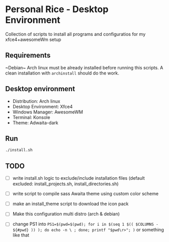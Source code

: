 # Personal Rice - Desktop Environment

Collection of scripts to install all programs and configuratios for my  xfce4+awesomeWm setup

## Requirements

~Debian~ Arch linux must be already installed before running this scripts.
A clean installation with `archinstall` should do the work.

## Desktop environment

- Distribution: Arch linux
- Desktop Environment: Xfce4
- Windows Manager: AwesomeWM
- Terminal: Konsole
- Theme: Adwaita-dark 


## Run

```bash
./install.sh
```

## TODO
- [ ] write install.sh logic to exclude/include installation files (default excluded: install_projects.sh, install_directories.sh)
- [ ] write script to compile sass Awaita theme using custom color scheme
- [ ] make an install_theme script to download the icon pack
- [ ] Make this configuration multi distro (arch & debian)
- [ ] change PS1 into `PS1=$(pwd=$(pwd); for i in $(seq 1 $(( $COLUMNS - ${#pwd} )) ); do echo -n \ ; done; printf "$pwd\r>"; )` or something like that

